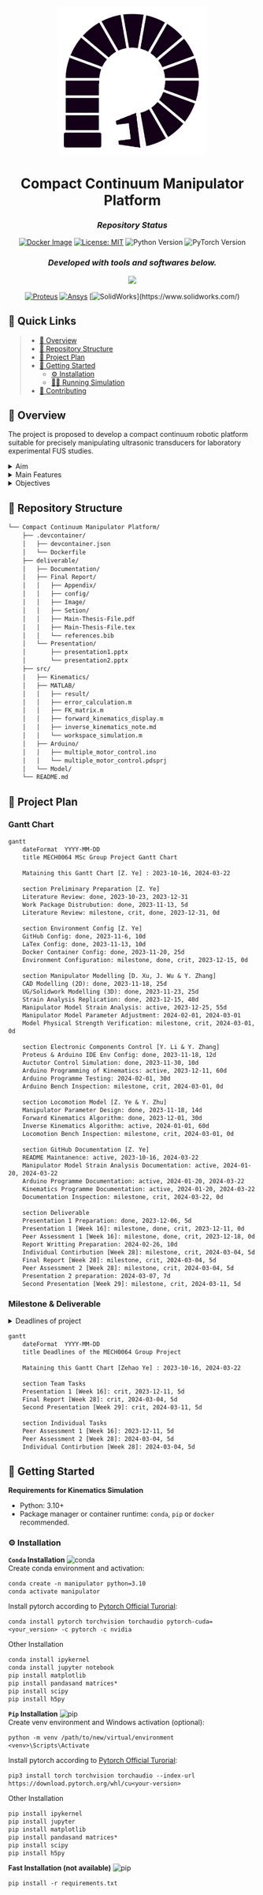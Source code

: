 
<p align="center">
  <img src="deliverable/Documentation/Image/continuum_manipulator.png" width="300" height="300" alt="Robotic Arm icon">
</p>
<h1 align="center">Compact Continuum Manipulator Platform</h1>
<h3 align="center"><i>Repository Status</i></h3>
<div align="center">

[![Docker Image](https://img.shields.io/badge/Docker%20Image-osrf/ros:noetic--desktop--full--focal-0080ff?logo=docker)](https://hub.docker.com/layers/osrf/ros/noetic-desktop-full-focal/images/sha256-70037dab062e8edf988261a1ab937182676a984036219ebac4b8ec2ce6d1159e?context=explore)
[![License: MIT](https://img.shields.io/badge/License-MIT-green.svg)](https://opensource.org/licenses/MIT)
![Python Version](https://img.shields.io/badge/Python-3.10+-0080ff?logo=python)
![PyTorch Version](https://img.shields.io/badge/PyTorch-2.1.2+-0080ff)

</div>
<h3 align="center"><i>Developed with tools and softwares below.</i></h3>
<div align="center">
<p align="center">
	<a href="https://skillicons.dev">
		<img src="https://skillicons.dev/icons?i=github,md,latex,py,docker,matlab,ros">
	</a></p>


  [![Proteus](https://img.shields.io/badge/Proteus-Arduino-blue?logo=proteus)](https://www.labcenter.com/)
  [![Ansys](https://img.shields.io/badge/ANSYS-Simulation-orange?logo=ANSYS)](https://www.ansys.com/)
  [![SolidWorks](https://img.shields.io/badge/SolidWorks-3D%20Design-orange?)](https://www.solidworks.com/)

</div>



## 🔗 Quick Links

> - [📍 Overview](#-overview)
> - [📁 Repository Structure](#-repository-structure)
> - [🔮 Project Plan](#-project-plan)
> - [🚀 Getting Started](#-getting-started)
>   - [⚙️ Installation](#️-installation)
>   - [👩‍💻 Running Simulation](#-running-simulation)
> - [🤝 Contributing](#-contributing)

## 📍 Overview

The project is proposed to develop a compact continuum robotic platform suitable for precisely manipulating ultrasonic transducers for laboratory experimental FUS studies. 

<details closed>
<summary>Aim</summary>

The aim of the project is to develop a compact continuum robotic platform for precise manipulation of an *ultrasonic transducer* (`cylindrical`, `dimensions of 65x30 mm`, `weight < 0.8 kg`)

</details>


<details closed>
<summary>Main Features</summary>

The features of the compact continuum manipulator platform are as follow:   
`compact`, `versatile`, `cost-effective`, `programmable`, `open-source`, `6-DOF`

The product is ideally consists of a *continuum robot*, a *driving system* and a *control system* developed using Arduino.
</details>

<details closed>
<summary>Objectives</summary>

- [ ] Identify the most suitable design of tendon manipulators for this application,
- [ ] Design and simulate the kinetics and kinematics of the platform numerically,
- [ ] Optimise the design by minimising the dimensions of the platform,
- [ ] Propose suitable instrumentation and develop the required controller,
- [ ] Open-source project repository, including the codes, simulations and CAD files.

</details>

## 📁 Repository Structure
```sh
└── Compact Continuum Manipulator Platform/
    ├── .devcontainer/
    │   ├── devcontainer.json
    │   └── Dockerfile
    ├── deliverable/
    │   ├── Documentation/
    │   ├── Final Report/
    │   │   ├── Appendix/
    │   │   ├── config/
    │   │   ├── Image/
    │   │   ├── Setion/
    │   │   ├── Main-Thesis-File.pdf
    │   │   ├── Main-Thesis-File.tex
    │   │   └── references.bib
    │   └── Presentation/
    │       ├── presentation1.pptx
    │       └── presentation2.pptx
    ├── src/
    │   ├── Kinematics/
    │   ├── MATLAB/
    │   │   ├── result/
    │   │   ├── error_calculation.m
    │   │   ├── FK_matrix.m
    │   │   ├── forward_kinematics_display.m
    │   │   ├── inverse_kinematics_note.md
    │   │   └── workspace_simulation.m
    │   ├── Arduino/
    │   │   ├── multiple_motor_control.ino
    │   │   └── multiple_motor_control.pdsprj
    │   └── Model/
    └── README.md
```


## 🔮 Project Plan
### Gantt Chart
```mermaid
gantt
    dateFormat  YYYY-MM-DD
    title MECH0064 MSc Group Project Gantt Chart

    Mataining this Gantt Chart [Z. Ye] : 2023-10-16, 2024-03-22

    section Preliminary Preparation [Z. Ye]
    Literature Review: done, 2023-10-23, 2023-12-31
    Work Package Distrubution: done, 2023-11-13, 5d
    Literature Review: milestone, crit, done, 2023-12-31, 0d 

    section Environment Config [Z. Ye]
    GitHub Config: done, 2023-11-6, 10d
    LaTex Config: done, 2023-11-13, 10d
    Docker Container Config: done, 2023-11-20, 25d
    Environment Configuration: milestone, done, crit, 2023-12-15, 0d 

    section Manipulator Modelling [D. Xu, J. Wu & Y. Zhang] 
    CAD Modelling (2D): done, 2023-11-18, 25d
    UG/Solidwork Modelling (3D): done, 2023-11-23, 25d
    Strain Analysis Replication: done, 2023-12-15, 40d
    Manipulator Model Strain Analysis: active, 2023-12-25, 55d
    Manipulator Model Parameter Adjustment: 2024-02-01, 2024-03-01
    Model Physical Strength Verification: milestone, crit, 2024-03-01, 0d 

    section Electronic Components Control [Y. Li & Y. Zhang]
    Proteus & Arduino IDE Env Config: done, 2023-11-18, 12d
    Auctutor Control Simulation: done, 2023-11-30, 10d
    Arduino Programming of Kinematics: active, 2023-12-11, 60d
    Arduino Programme Testing: 2024-02-01, 30d
    Arduino Bench Inspection: milestone, crit, 2024-03-01, 0d 

    section Locomotion Model [Z. Ye & Y. Zhu]
    Manipulator Parameter Design: done, 2023-11-18, 14d
    Forward Kinematics Algorithm: done, 2023-12-01, 30d
    Inverse Kinematics Algorithm: active, 2024-01-01, 60d
    Locomotion Bench Inspection: milestone, crit, 2024-03-01, 0d 

    section GitHub Documentation [Z. Ye]
    README Maintanence: active, 2023-10-16, 2024-03-22
    Manipulator Model Strain Analysis Documentation: active, 2024-01-20, 2024-03-22
    Arduino Programme Documentation: active, 2024-01-20, 2024-03-22
    Kinematics Programme Documentation: active, 2024-01-20, 2024-03-22
    Documentation Inspection: milestone, crit, 2024-03-22, 0d 

    section Deliverable
    Presentation 1 Preparation: done, 2023-12-06, 5d
    Presentation 1 [Week 16]: milestone, done, crit, 2023-12-11, 0d 
    Peer Assessment 1 [Week 16]: milestone, done, crit, 2023-12-18, 0d 
    Report Writting Preparation: 2024-02-26, 10d 
    Individual Contirbution [Week 28]: milestone, crit, 2024-03-04, 5d 
    Final Report [Week 28]: milestone, crit, 2024-03-04, 5d 
    Peer Assessment 2 [Week 28]: milestone, crit, 2024-03-04, 5d
    Presentation 2 preparation: 2024-03-07, 7d 
    Second Presentation [Week 29]: milestone, crit, 2024-03-11, 5d 
```

### Milestone & Deliverable
<details closed>
<summary>Deadlines of project</summary>

|Assessment elements|Assessment Type|Contribution|Due Date|
|:--|:--|:--|:--|
|Presentation 1|Formative|Team|Week 16|
|Peer Assessment 1|Formative|Individual|Week 16|
|Final Report|Summative|Team|Week 28|
|Peer Assessment 2|Summative|Individual|Week 28|
|Individual Contribution|Summative|Individual|Week 28|
|Presentation 2|Summative|Team|Week 29|

</details>

```mermaid
gantt
    dateFormat  YYYY-MM-DD
    title Deadlines of the MECH0064 Group Project

    Mataining this Gantt Chart [Zehao Ye] : 2023-10-16, 2024-03-22

    section Team Tasks
    Presentation 1 [Week 16]: crit, 2023-12-11, 5d    
    Final Report [Week 28]: crit, 2024-03-04, 5d
    Second Presentation [Week 29]: crit, 2024-03-11, 5d 

    section Individual Tasks
    Peer Assessment 1 [Week 16]: 2023-12-11, 5d
    Peer Assessment 2 [Week 28]: 2024-03-04, 5d
    Individual Contirbution [Week 28]: 2024-03-04, 5d
```

## 🚀 Getting Started
**Requirements for Kinematics Simulation**
+ Python: 3.10+
+ Package manager or container runtime: `conda`, `pip` or `docker` recommended.

### ⚙️ Installation
**`Conda` Installation**
![conda](https://img.shields.io/badge/Anaconda-44A833.svg?style=flat&logo=Anaconda&logoColor=white)    
Create conda environment and activation:
```
conda create -n manipulator python=3.10  
conda activate manipulator 
```
Install pytorch according to [Pytorch Official Turorial](https://pytorch.org/): 
```  
conda install pytorch torchvision torchaudio pytorch-cuda=<your_version> -c pytorch -c nvidia   
```
Other Installation
```  
conda install ipykernel
conda install jupyter notebook 
pip install matplotlib
pip install pandasand matrices*
pip install scipy
pip install h5py
```

**`Pip` Installation**
![pip](https://img.shields.io/badge/PyPI-3775A9.svg?style=flat&logo=PyPI&logoColor=white)   
Create venv environment and Windows activation (optional):
```
python -m venv /path/to/new/virtual/environment
<venv>\Scripts\Activate
```
Install pytorch according to [Pytorch Official Turorial](https://pytorch.org/): 
```  
pip3 install torch torchvision torchaudio --index-url https://download.pytorch.org/whl/cu<your-version>   
```
Other Installation
```  
pip install ipykernel
pip install jupyter
pip install matplotlib
pip install pandasand matrices*
pip install scipy
pip install h5py
```
**Fast Installation (not available)**
![pip](https://img.shields.io/badge/PyPI-3775A9.svg?style=flat&logo=PyPI&logoColor=white)   
```
pip install -r requirements.txt
```  
